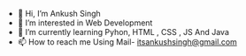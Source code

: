 - 👋 Hi, I’m Ankush Singh
- 👀 I’m interested in Web Development 
- 🌱 I’m currently learning Pyhon, HTML , CSS , JS And Java
- 📫 How to reach me Using Mail- itsankushsingh@gmail.com

<!---
itsankushsingh/itsankushsingh is a ✨ special ✨ repository because its `README.md` (this file) appears on your GitHub profile.
You can click the Preview link to take a look at your changes.
--->
